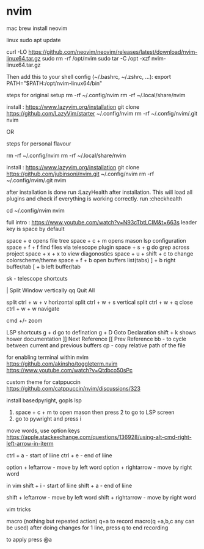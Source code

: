 # nvim

mac 
brew install neovim

linux
sudo apt update

curl -LO https://github.com/neovim/neovim/releases/latest/download/nvim-linux64.tar.gz
sudo rm -rf /opt/nvim
sudo tar -C /opt -xzf nvim-linux64.tar.gz

Then add this to your shell config (~/.bashrc, ~/.zshrc, ...):
export PATH="$PATH:/opt/nvim-linux64/bin"


steps for original setup
rm -rf ~/.config/nvim
rm -rf ~/.local/share/nvim

install : https://www.lazyvim.org/installation
git clone https://github.com/LazyVim/starter ~/.config/nvim
rm -rf ~/.config/nvim/.git
nvim

OR 

steps for personal flavour

rm -rf ~/.config/nvim
rm -rf ~/.local/share/nvim

install : https://www.lazyvim.org/installation
git clone https://github.com/jubinsoni/nvim.git ~/.config/nvim
rm -rf ~/.config/nvim/.git
nvim


after installation is done
run :LazyHealth after installation. This will load all plugins and check if everything is working correctly.
run :checkhealth

cd ~/.config/nvim
nvim

full intro : https://www.youtube.com/watch?v=N93cTbtLCIM&t=663s
leader key is space by default

space + e  opens file tree
space + c + m  opens mason lsp configuration
space + f + f find files via telescope plugin
space + s + g  do grep across project
space + x + x   to view diagonostics
space + u + shift + c to change colorscheme/theme
space + f + b open buffers list(tabs)
] + b right buffer/tab
[ + b left buffer/tab

<leader>sk - telescope shortcuts

<Space>| Split Window vertically
<leader>qq	Quit All

split
ctrl + w + v  horizontal split
ctrl + w + s  vertical split
ctrl + w + q  close
ctrl + w + w  navigate

cmd +/-  zoom

LSP shortcuts
g + d   go to defination
g + D 	Goto Declaration
shift + k shows hower documentation
]]	Next Reference
[[	Prev Reference
<leader>bb - to cycle between current and previous buffers
<leader>cp - copy relative path of the file 

for enabling terminal within nvim
https://github.com/akinsho/toggleterm.nvim
https://www.youtube.com/watch?v=Qtdbco50sPc

custom theme for catppuccin
https://github.com/catppuccin/nvim/discussions/323

install basedpyright, gopls lsp
1) space + c + m to open mason then press 2 to go to LSP screen
2) go to pywright and press i

move words, use option keys
https://apple.stackexchange.com/questions/136928/using-alt-cmd-right-left-arrow-in-iterm

ctrl + a - start of liine
ctrl + e - end of liine

option + leftarrow - move by left word
option + rightarrow - move by right word

in vim
shift + i - start of liine
shift + a - end of liine

shift + leftarrow - move by left word
shift + rightarrow - move by right word

vim tricks

macro (nothing but repeated action)
q+a to record macro(q +a,b,c any can be used)
after doing changes for 1 line, press q to end recording

to apply press @a
